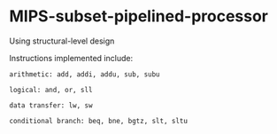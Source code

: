 # MIPS-subset-pipelined-processor
Using structural-level design

Instructions implemented include: 

    arithmetic: add, addi, addu, sub, subu
    
    logical: and, or, sll
    
    data transfer: lw, sw
    
    conditional branch: beq, bne, bgtz, slt, sltu
    
